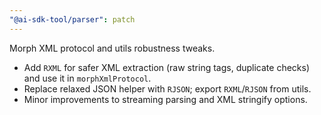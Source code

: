 ```yaml
---
"@ai-sdk-tool/parser": patch
---
```


Morph XML protocol and utils robustness tweaks.

- Add `RXML` for safer XML extraction (raw string tags, duplicate checks) and use it in `morphXmlProtocol`.
- Replace relaxed JSON helper with `RJSON`; export `RXML`/`RJSON` from utils.
- Minor improvements to streaming parsing and XML stringify options.
